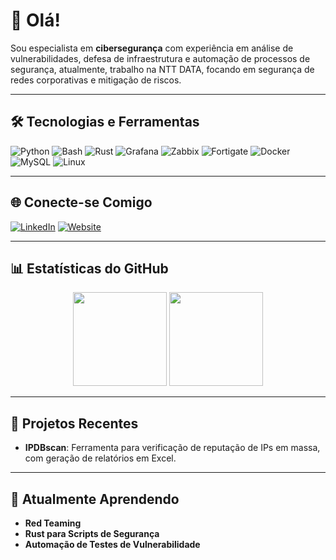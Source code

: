 # 👋 Olá!

Sou especialista em **cibersegurança** com experiência em análise de vulnerabilidades, defesa de infraestrutura e automação de processos de segurança, atualmente, trabalho na NTT DATA, focando em segurança de redes corporativas e mitigação de riscos.

---

## 🛠️ Tecnologias e Ferramentas

![Python](https://img.shields.io/badge/-Python-3776AB?style=flat-square&logo=python&logoColor=white)
![Bash](https://img.shields.io/badge/-Bash-4EAA25?style=flat-square&logo=gnu-bash&logoColor=white)
![Rust](https://img.shields.io/badge/-Rust-000000?style=flat-square&logo=rust&logoColor=white)
![Grafana](https://img.shields.io/badge/-Grafana-F46800?style=flat-square&logo=grafana&logoColor=white)
![Zabbix](https://img.shields.io/badge/-Zabbix-DC0030?style=flat-square&logo=zabbix&logoColor=white)
![Fortigate](https://img.shields.io/badge/-Fortigate-FF0000?style=flat-square&logo=fortinet&logoColor=white)
![Docker](https://img.shields.io/badge/-Docker-2496ED?style=flat-square&logo=docker&logoColor=white)
![MySQL](https://img.shields.io/badge/-MySQL-4479A1?style=flat-square&logo=mysql&logoColor=white)
![Linux](https://img.shields.io/badge/-Linux-FCC624?style=flat-square&logo=linux&logoColor=black)

---

## 🌐 Conecte-se Comigo

[![LinkedIn](https://img.shields.io/badge/-LinkedIn-blue?style=flat-square&logo=linkedin&logoColor=white)](https://linkedin.com/in/jackson-greick)
[![Website](https://img.shields.io/badge/-Meu%20Site-0078D4?style=flat-square&logo=microsoft-edge&logoColor=white)](https://noticias.assistentecyber.com/)

---

## 📊 Estatísticas do GitHub

<div align="center">
  <img height="150em" src="https://github-readme-stats.vercel.app/api?username=devgreick&show_icons=true&theme=dark&hide_border=true&count_private=true" />
  <img height="150em" src="https://github-readme-stats.vercel.app/api/top-langs/?username=devgreick&layout=compact&theme=dark&hide_border=true" />
</div>

---

## 🚀 Projetos Recentes

- **IPDBscan**: Ferramenta para verificação de reputação de IPs em massa, com geração de relatórios em Excel.


---

## 🌱 Atualmente Aprendendo

- **Red Teaming**
- **Rust para Scripts de Segurança**
- **Automação de Testes de Vulnerabilidade**

